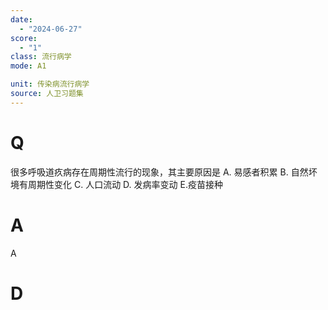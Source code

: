 ```yaml
---
date:
  - "2024-06-27"
score:
  - "1"
class: 流行病学
mode: A1

unit: 传染病流行病学
source: 人卫习题集
---
```



# Q
很多呼吸道疚病存在周期性流行的现象，其主要原因是
A. 易感者积累 B. 自然坏境有周期性变化 C. 人口流动
D. 发病率变动 E.疫苗接种

# A

A


# D
